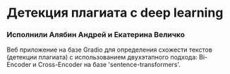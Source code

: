 # Детекция плагиата с deep learning
### Исполнили Алябин Андрей и Екатерина Величко
Веб приложение на базе Gradio для определения схожести текстов (детекции плагиата) с использованием двухэтапного подхода: Bi-Encoder и Cross-Encoder на базе 'sentence-transformers'.
